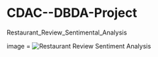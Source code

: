 # CDAC--DBDA-Project
Restaurant_Review_Sentimental_Analysis

image = ![Restaurant Review Sentiment Analysis](https://user-images.githubusercontent.com/49303659/189692944-5db00797-6b47-4e29-9b64-63c18ad4fc84.png)
